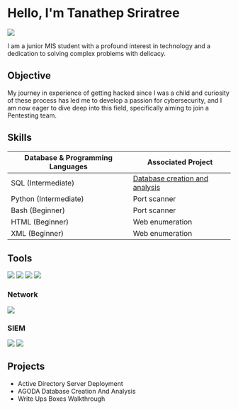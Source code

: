 # Hello, I'm Tanathep Sriratree
<a href="https://www.linkedin.com/in/tanathep-sriratree/"><img src="https://img.shields.io/badge/-LinkedIn-0072b1?&style=for-the-badge&logo=linkedin&logoColor=white" /></a>

I am a junior MIS student with a profound interest in technology and a dedication to solving complex problems with delicacy.

## Objective


My journey in experience of getting hacked since I was a child and curiosity of these process has led me to develop a passion for cybersecurity, and I am now eager to dive deep into this field, specifically aiming to join a Pentesting team.

## Skills


| Database & Programming Languages                                         | Associated Project         |
|-----------------------------------------------|----------------------------|
| SQL (Intermediate)          | <a href="https://google.com">Database creation and analysis</a>|
| Python (Intermediate) | Port scanner |
| Bash (Beginner)         | Port scanner |
| HTML (Beginner)      | Web enumeration |
| XML (Beginner)                  | Web enumeration |

## Tools
<div>
  <img src="https://img.shields.io/badge/-Nmap-ADD8E6?&style=for-the-badge&logo=Nmap&logoColor=white" />
  <img src="https://img.shields.io/badge/-Metasploit-1679A7?&style=for-the-badge&logo=Metasploit&logoColor=white" />
  <img src="https://img.shields.io/badge/-Burp%20Suite-FF7139?&style=for-the-badge&logo=Burp-Suite&logoColor=white" />
  <img src="https://img.shields.io/badge/-Nessus-808080?&style=for-the-badge&logo=Nessus&logoColor=white" />
  
</div>

### Network
<div>
    <img src="https://img.shields.io/badge/-Wireshark-1679A7?&style=for-the-badge&logo=Wireshark&logoColor=white" />
    <!--
    <img src="https://img.shields.io/badge/-Suricata-EF3B2D?&style=for-the-badge&logo=Suricata&logoColor=white" />
    <img src="https://img.shields.io/badge/-Zeek-777BB4?&style=for-the-badge&logo=Zeek&logoColor=white" />
    -->
</div>

### SIEM
<div>
    <img src="https://img.shields.io/badge/-Microsoft%20Azure-0078D4?&style=for-the-badge&logo=Microsoft-Azure&logoColor=white" />
    <!-- <img src="https://img.shields.io/badge/-Splunk-000000?&style=for-the-badge&logo=Splunk&logoColor=white" /> -->
    <img src="https://img.shields.io/badge/-Elastic-005571?&style=for-the-badge&logo=Elastic&logoColor=white" />
</div>

<!-- Determined Cert to aquire
## Certifications
<div>
  <img src="https://img.shields.io/badge/-Security%2B-FF0000?&style=for-the-badge&logo=CompTIA&logoColor=white" />
  <img src="https://img.shields.io/badge/-Network%2B-007ACC?&style=for-the-badge&logo=CompTIA&logoColor=white" />
  <img src="https://img.shields.io/badge/-A%2B-4D4D4D?&style=for-the-badge&logo=CompTIA&logoColor=white" />
</div>
-->

## Projects
- Active Directory Server Deployment
- AGODA Database Creation And Analysis
- Write Ups Boxes Walkthrough 
